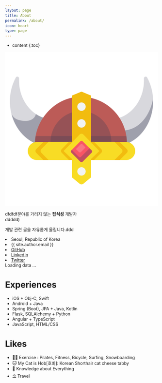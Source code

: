 ```yaml
---
layout: page
title: About
permalink: /about/
icon: heart
type: page
---
```


* content
{:toc}







<div class="about">
  <div class="about-profile">
    <div class="about-profile-image">
      <img src="https://raw.githubusercontent.com/kkogggokk/kkogggokk.github.io/master/_assets/img/_SIG_kkogggokk.png" alt="kkogggokk">
      <!-- <div>&copy;kkogggokk</div> -->
    </div>
</div>

<div class="about-profile-content">
    <!-- <h2><span>수정중</span> KKKKK<span>u</span> GGG</h2> -->
<p>
dfdfdf분야를 가리지 않는 <b>잡식성</b> 개발자 <i class="fas fa-robot fa-fw"></i><br>
<span class="whisper">ddddd<i class="far fa-smile fa-fw"></i>)</span>
</p>
<p>
개발 관련 글을 자유롭게 올립니다.ddd
</p>

<div class="about-profile-content-contacts">
<li>
    <i class="fas fa-map-marker-alt fa-fw"></i>
    <span>Seoul, Republic of Korea</span>
</li>
<li>
    <i class="far fa-envelope fa-fw"></i>
    <span>{{ site.author.email }}</span>
</li>
<li>
    <a href="{{ site.social.links[0] }}" target="_blank">
    <i class="fab fa-github fa-fw"></i>
    <span>GitHub</span>
    </a>
</li>
<li>
    <a href="{{ site.social.links[1] }}" target="_blank">
    <i class="fab fa-linkedin fa-fw"></i>
    <span>LinkedIn</span>
    </a>
</li>
<li>
    <a href="{{ site.social.links[2] }}" target="_blank">
    <i class="fab fa-twitter fa-fw"></i>
    <span>Twitter</span>
    </a>
</li>
</div>
</div>
  </div>

<!-- Include the library. -->
<script
  src="https://unpkg.com/github-calendar@latest/dist/github-calendar.min.js"
></script>

<!-- Optionally, include the theme (if you don't want to struggle to write the CSS) -->
<link
   rel="stylesheet"
   href="https://unpkg.com/github-calendar@latest/dist/github-calendar-responsive.css"
/>

<div>
    <!-- Prepare a container for your calendar. -->
    <!-- <div style="text-align: center;"><strong>나의 GitHub Contribution 그래프</strong></div> -->
    <div class="calendar">
        <!-- Loading stuff -->
        Loading data ...
    </div>
</div>

<script>
    GitHubCalendar(".calendar", "kkogggokk", { responsive: true, tooltips: false, global_stats: false}).then(function() {
        // delete the space underneath the module bar which is caused by minheight 
        document.getElementsByClassName('calendar')[0].style.minHeight = "100px";
        // hide more and less legen below the contribution graph
        document.getElementsByClassName('contrib-legend')[0].style.display = "none";
    });
</script>

# Experiences 
  <div class="about-content">
    <div class="about-content-left">
      <!-- <h2><i class="fas fa-hat-wizard fa-fw"></i> Experiences</h2> --> 
      <ul>
        <li class="rank-1"><i class="far fa-check-square fa-fw"></i> iOS + Obj-C, Swift</li>
        <li class="rank-2"><i class="far fa-check-square fa-fw"></i> Android + Java</li>
        <li class="rank-1"><i class="far fa-check-square fa-fw"></i> Spring (Boot), JPA + Java, Kotlin</li>
        <li class="rank-2"><i class="far fa-check-square fa-fw"></i> Flask, SQLAlchemy + Python</li>
        <li class="rank-2"><i class="far fa-check-square fa-fw"></i> Angular + TypeScript</li>
        <li class="rank-3"><i class="far fa-check-square fa-fw"></i> JavaScript, HTML/CSS</li>
      </ul>
    </div>
  </div>
  
# Likes 
<div class="about-content-right">
    <!-- <h2><i class="far fa-thumbs-up fa-fw"></i> Likes</h2> -->
    <ul>
    <li>
        🏋️‍♀️ Exercise : Pilates, Fitness, Bicycle, Surfing, Snowboarding
    </li>
    <li>
        <i class="far fa-check-square fa-fw"></i>
        🐱 My Cat is Hob[호비]: Korean Shorthair cat cheese tabby
    </li>
    <li>
        <i class="far fa-check-square fa-fw"></i>
        📖 Knowledge about Everything
    </li>
    <li>
        ⛱ Travel
    </li>
    </ul>
</div>

